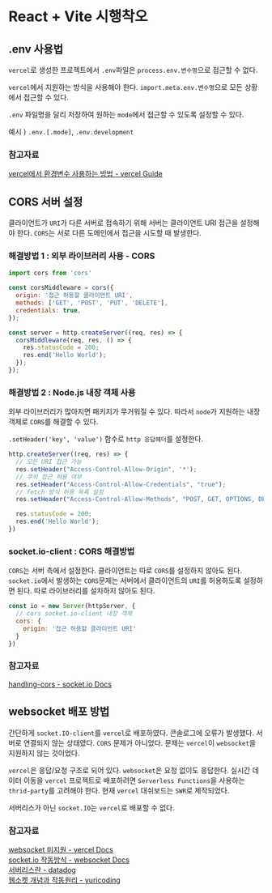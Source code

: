 # React + Vite 시행착오

## .env 사용법
`vercel`로 생성한 프로젝트에서 `.env`파일은 `process.env.변수명`으로 접근할 수 없다.

`vercel`에서 지원하는 방식을 사용해야 한다.
`import.meta.env.변수명`으로 모든 상황에서 접근할 수 있다.

`.env` 파일명을 달리 저장하여 원하는 `mode`에서 접근할 수 있도록 설정할 수 있다.    

예시 ) `.env.[.mode]`, `.env.development`

### 참고자료
[vercel에서 환경변수 사용하는 방법 - vercel Guide](https://ko.vitejs.dev/guide/env-and-mode)

## CORS 서버 설정
클라이언트가 `URI`가 다른 서버로 접속하기 위해 서버는 클라이언트 URI 접근을 설정해야 한다. `CORS`는 서로 다른 도메인에서 접근을 시도할 때 발생한다.    

### 해결방법 1 : 외부 라이브러리 사용 - CORS
```javascript
import cors from 'cors'

const corsMiddleware = cors({
  origin: '접근 허용할 클라이언트 URI',
  methods: ['GET', 'POST', 'PUT', 'DELETE'],
  credentials: true,
});

const server = http.createServer((req, res) => {
  corsMiddleware(req, res, () => {
    res.statusCode = 200;
    res.end('Hello World');
  });
});
```

### 해결방법 2 : Node.js 내장 객체 사용
외부 라이브러리가 많아지면 패키지가 무거워질 수 있다. 
따라서 `node`가 지원하는 내장 객체로 `CORS`를 해결할 수 있다.   

`.setHeader('key', 'value')` 함수로 `http 응답헤더`를 설정한다.

```javascript
http.createServer((req, res) => {
  // 모든 URI 접근 가능
  res.setHeader("Access-Control-Allow-Origin", '*');
  // 쿠키 접근 허용 여부
  res.setHeader("Access-Control-Allow-Credentials", "true");
  // fetch 방식 허용 목록 설정
  res.setHeader("Access-Control-Allow-Methods", "POST, GET, OPTIONS, DELETE");

  res.statusCode = 200;
  res.end('Hello World');
})
```

### socket.io-client : CORS 해결방법
`CORS`는 서버 측에서 설정한다. 클라이언트는 따로 `CORS`를 설정하지 않아도 된다. `socket.io`에서 발생하는 `CORS`문제는 서버에서 클라이언트의 `URI`를 허용하도록 설정하면 된다. 따로 라이브러리를 설치하지 않아도 된다.

```javascript
const io = new Server(httpServer, {
  // cors socket.io-client 내장 객체
  cors: {
    origin: '접근 허용할 클라이언트 URI'
  }
})
```

### 참고자료
[handling-cors - socket.io Docs](https://socket.io/docs/v4/handling-cors/)

## websocket 배포 방법
간단하게 `socket.IO-client`를 `vercel`로 배포하였다. 콘솔로그에 오류가 발생했다. 서버로 연결되지 않는 상태였다. `CORS` 문제가 아니었다. 문제는 `vercel`이 `websocket`을 지원하지 않는 것이었다.    

`vercel`은 응답/요청 구조로 되어 있다. `websocket`은 요청 없이도 응답한다. 실시간 데이터 이동을 `vercel` 프로젝트로 배포하려면 `Serverless Functions`을 사용하는 `thrid-party`를 고려해야 한다. 현재 `vercel` 대쉬보드는 `SWR`로 제작되었다.     

서버리스가 아닌 `socket.IO`는 `vercel`로 배포할 수 없다.    

### 참고자료
[websocket 미지원 - vercel Docs](https://vercel.com/docs/limits/overview#websockets)    
[socket.io 작동방식 - websocket Docs](https://socket.io/docs/v3/how-it-works/)    
[서버리스란 - datadog](https://www.datadoghq.com/knowledge-center/serverless-architecture/)   
[웹소켓 개념과 작동원리 - yuricoding](https://yuricoding.tistory.com/134)   
